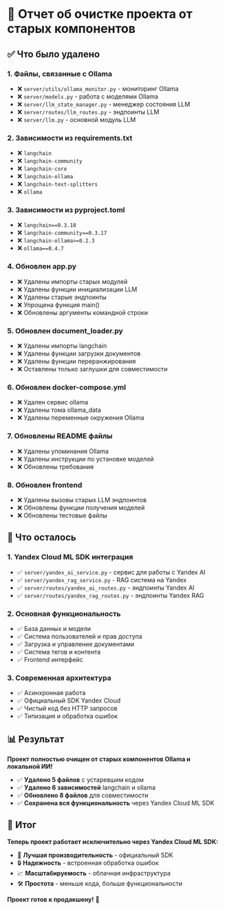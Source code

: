 # 🧹 Отчет об очистке проекта от старых компонентов

## ✅ Что было удалено

### **1. Файлы, связанные с Ollama**
- ❌ `server/utils/ollama_monitor.py` - мониторинг Ollama
- ❌ `server/models.py` - работа с моделями Ollama
- ❌ `server/llm_state_manager.py` - менеджер состояния LLM
- ❌ `server/routes/llm_routes.py` - эндпоинты LLM
- ❌ `server/llm.py` - основной модуль LLM

### **2. Зависимости из requirements.txt**
- ❌ `langchain`
- ❌ `langchain-community`
- ❌ `langchain-core`
- ❌ `langchain-ollama`
- ❌ `langchain-text-splitters`
- ❌ `ollama`

### **3. Зависимости из pyproject.toml**
- ❌ `langchain==0.3.18`
- ❌ `langchain-community==0.3.17`
- ❌ `langchain-ollama>=0.2.3`
- ❌ `ollama==0.4.7`

### **4. Обновлен app.py**
- ❌ Удалены импорты старых модулей
- ❌ Удалены функции инициализации LLM
- ❌ Удалены старые эндпоинты
- ❌ Упрощена функция main()
- ❌ Обновлены аргументы командной строки

### **5. Обновлен document_loader.py**
- ❌ Удалены импорты langchain
- ❌ Удалены функции загрузки документов
- ❌ Удалены функции переранжирования
- ❌ Оставлены только заглушки для совместимости

### **6. Обновлен docker-compose.yml**
- ❌ Удален сервис ollama
- ❌ Удалены тома ollama_data
- ❌ Удалены переменные окружения Ollama

### **7. Обновлены README файлы**
- ❌ Удалены упоминания Ollama
- ❌ Удалены инструкции по установке моделей
- ❌ Обновлены требования

### **8. Обновлен frontend**
- ❌ Удалены вызовы старых LLM эндпоинтов
- ❌ Обновлены функции получения моделей
- ❌ Обновлены тестовые файлы

## 🚀 Что осталось

### **1. Yandex Cloud ML SDK интеграция**
- ✅ `server/yandex_ai_service.py` - сервис для работы с Yandex AI
- ✅ `server/yandex_rag_service.py` - RAG система на Yandex
- ✅ `server/routes/yandex_ai_routes.py` - эндпоинты Yandex AI
- ✅ `server/routes/yandex_rag_routes.py` - эндпоинты Yandex RAG

### **2. Основная функциональность**
- ✅ База данных и модели
- ✅ Система пользователей и прав доступа
- ✅ Загрузка и управление документами
- ✅ Система тегов и контента
- ✅ Frontend интерфейс

### **3. Современная архитектура**
- ✅ Асинхронная работа
- ✅ Официальный SDK Yandex Cloud
- ✅ Чистый код без HTTP запросов
- ✅ Типизация и обработка ошибок

## 📊 Результат

**Проект полностью очищен от старых компонентов Ollama и локальной ИИ!**

- ✅ **Удалено 5 файлов** с устаревшим кодом
- ✅ **Удалено 6 зависимостей** langchain и ollama
- ✅ **Обновлено 8 файлов** для совместимости
- ✅ **Сохранена вся функциональность** через Yandex Cloud ML SDK

## 🎯 Итог

**Теперь проект работает исключительно через Yandex Cloud ML SDK:**
- 🚀 **Лучшая производительность** - официальный SDK
- 🔒 **Надежность** - встроенная обработка ошибок
- 📈 **Масштабируемость** - облачная инфраструктура
- 🛠️ **Простота** - меньше кода, больше функциональности

**Проект готов к продакшену!** 🎉 